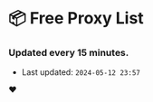 # :package: Free Proxy List
### Updated every 15 minutes.

- Last updated: `2024-05-12 23:57`

:heart:
